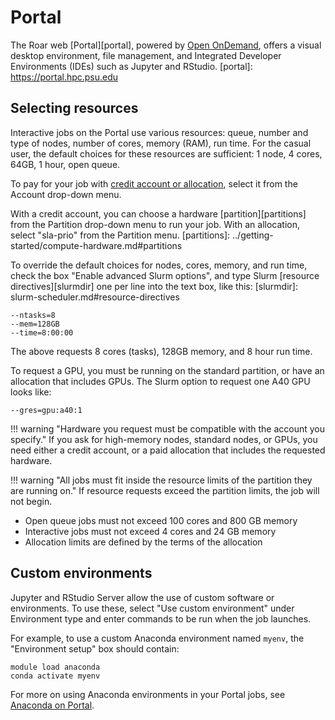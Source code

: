# Portal

The Roar web [Portal][portal], powered by [Open OnDemand](https://openondemand.org/),
offers a visual desktop environment, file management, 
and Integrated Developer Environments (IDEs) such as Jupyter and RStudio.
[portal]: <https://portal.hpc.psu.edu>

## Selecting resources

Interactive jobs on the Portal use various resources:
queue, number and type of nodes, number of cores, memory (RAM), run time.
For the casual user, the default choices for these resources are sufficient:
1 node, 4 cores, 64GB, 1 hour, open queue.

To pay for your job with [credit account or allocation](../accounts/paying-for-compute.md),
select it from the Account drop-down menu.

With a credit account, you can choose a hardware [partition][partitions]
from the Partition drop-down menu to run your job.
With an allocation, select "sla-prio" from the Partition menu.
[partitions]: ../getting-started/compute-hardware.md#partitions

To override the default choices for nodes, cores, memory, and run time,
check the box "Enable advanced Slurm options",
and type Slurm [resource directives][slurmdir] one per line into the text box, like this:
[slurmdir]: slurm-scheduler.md#resource-directives
```
--ntasks=8
--mem=128GB
--time=8:00:00
```
The above requests 8 cores (tasks), 128GB memory, and 8 hour run time.

To request a GPU, you must be running on the standard partition, 
or have an allocation that includes GPUs.
The Slurm option to request one A40 GPU looks like:
```
--gres=gpu:a40:1
```

!!! warning "Hardware you request must be compatible with the account you specify."
	If you ask for high-memory nodes, standard nodes, or GPUs, 
	you need either a credit account, or a paid allocation 
	that includes the requested hardware.

!!! warning "All jobs must fit inside the resource limits of the partition they are running on."
     If resource requests exceed the partition limits, the job will not begin.

- Open queue jobs must not exceed 100 cores and 800 GB memory
- Interactive jobs must not exceed 4 cores and 24 GB memory
- Allocation limits are defined by the terms of the allocation

## Custom environments

Jupyter and RStudio Server allow the use of custom software or environments. 
To use these, select "Use custom environment" under Environment type 
and enter commands to be run when the job launches.

For example, to use a custom Anaconda environment named `myenv`, 
the "Environment setup" box should contain:

```
module load anaconda
conda activate myenv
```

For more on using Anaconda environments in your Portal jobs, 
see [Anaconda on Portal](../packages/anaconda.md/#anaconda-on-portal).
